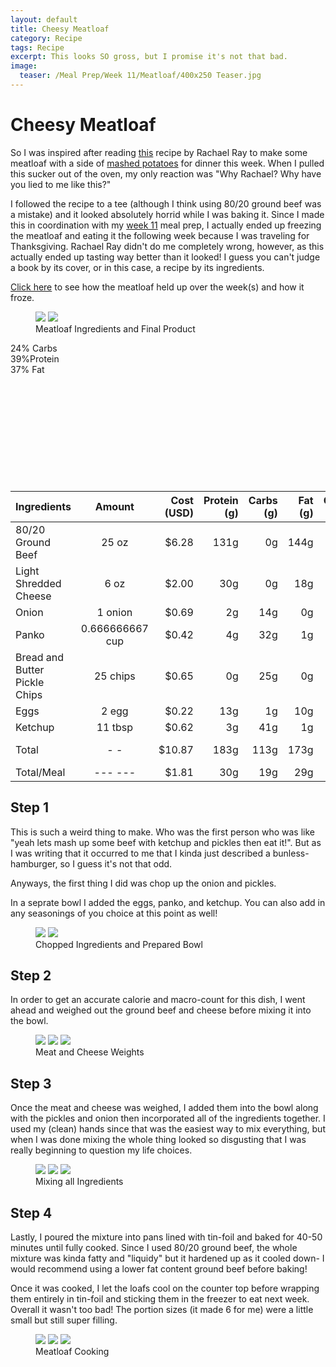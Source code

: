 ```yaml
---
layout: default
title: Cheesy Meatloaf
category: Recipe
tags: Recipe
excerpt: This looks SO gross, but I promise it's not that bad.   
image:
  teaser: /Meal Prep/Week 11/Meatloaf/400x250 Teaser.jpg
---
```


# Cheesy Meatloaf

So I was inspired after reading [this](https://www.rachaelraymag.com/recipe/cheeseburger-meatloaf-and-mashed-potatoes) recipe by Rachael Ray to make some meatloaf with a side of [mashed potatoes]() for dinner this week. When I pulled this sucker out of the oven, my only reaction was "Why Rachael? Why have you lied to me like this?"

I followed the recipe to a tee (although I think using 80/20 ground beef was a mistake) and it looked absolutely horrid while I was baking it. Since I made this in coordination with my [week 11]() meal prep, I actually ended up freezing the meatloaf and eating it the following week because I was traveling for Thanksgiving. Rachael Ray didn't do me completely wrong, however, as this actually ended up tasting way better than it looked! I guess you can't judge a book by its cover, or in this case, a recipe by its ingredients. 

[Click here]() to see how the meatloaf held up over the week(s) and how it froze. 

<figure class="half">
	<img src="{{ site.url }}/images/Meal Prep/Week 11/Meatloaf/0 Ingredients.jpg">
	<img src="{{ site.url }}/images/Meal Prep/Week 11/Meatloaf/0.5 Final.jpg">
	<figcaption> Meatloaf Ingredients and Final Product </figcaption>
</figure>

<div class="c100 p24 big">
  <span>24% Carbs </span>
  <div class="slice">
    <div class="bar"></div>
    <div class="fill"></div>
  </div>
</div>

<div class="c100 p39 big">
  <span>39%Protein </span>
  <div class="slice">
    <div class="bar"></div>
    <div class="fill"></div>
  </div>
</div>

<div class="c100 p37 big">
  <span>37% Fat </span>
  <div class="slice">
    <div class="bar"></div>
    <div class="fill"></div>
  </div>
</div>

<br>
<br />
<br>
<br />
<br>
<br />
<br>
<br />
<br>
<br />

|	**Ingredients**	|	**Amount**		|	 **Cost (USD)** 	|	**Protein (g)**	|	**Carbs (g)**	|	**Fat (g)**	|	**Calories (kcal)**
|	:----------	|	:----------:		|	 ---------: 	|	 ---------: 	|	 ---------: 	|	 ---------: 	|	 ---------: 
|	80/20 Ground Beef	|	25	oz	|	 $6.28 	|	131g	|	0g	|	144g	|	1813 cal
|	Light Shredded Cheese	|	6	oz	|	 $2.00 	|	30g	|	0g	|	18g	|	270 cal
|	Onion	|	1	onion	|	 $0.69 	|	2g	|	14g	|	0g	|	44 cal
|	Panko	|	0.666666667	cup	|	 $0.42 	|	4g	|	32g	|	1g	|	147 cal
|	Bread and Butter Pickle Chips	|	25	chips	|	 $0.65 	|	0g	|	25g	|	0g	|	104 cal
|	Eggs 	|	2	egg	|	 $0.22 	|	13g	|	1g	|	10g	|	144 cal
|	Ketchup	|	11	tbsp	|	 $0.62 	|	3g	|	41g	|	1g	|	220 cal
|	Total	|	-	-	|	 $10.87 	|	183g	|	113g	|	173g	|	2741 cal
|	Total/Meal	|	---	---	|	 $1.81 	|	30g	|	19g	|	29g	|	457 cal

<h2> Step 1 </h2>

This is such a weird thing to make. Who was the first person who was like "yeah lets mash up some beef with ketchup and pickles then eat it!". But as I was writing that it occurred to me that I kinda just described a bunless-hamburger, so I guess it's not that odd. 

Anyways, the first thing I did was chop up the onion and pickles. 

In a seprate bowl I added the eggs, panko, and ketchup. You can also add in any seasonings of you choice at this point as well!

<figure class="half">
	<img src="{{ site.url }}/images/Meal Prep/Week 11/Meatloaf/1 Chopped.jpg">
	<img src="{{ site.url }}/images/Meal Prep/Week 11/Meatloaf/1.5 Bowl.jpg">
	<figcaption> Chopped Ingredients and Prepared Bowl </figcaption>
</figure>

<h2> Step 2 </h2>

In order to get an accurate calorie and macro-count for this dish, I went ahead and weighed out the ground beef and cheese before mixing it into the bowl. 

<figure class="third">
	<img src="{{ site.url }}/images/Meal Prep/Week 11/Meatloaf/2 Meat Weight.jpg">
	<img src="{{ site.url }}/images/Meal Prep/Week 11/Meatloaf/2.5 Size.jpg">
	<img src="{{ site.url }}/images/Meal Prep/Week 11/Meatloaf/2.7 Cheese Weight.jpg">
	<figcaption>  Meat and Cheese Weights </figcaption>
</figure>

<h2> Step 3 </h2>

Once the meat and cheese was weighed, I added them into the bowl along with the pickles and onion then incorporated all of the ingredients together. I used my (clean) hands since that was the easiest way to mix everything, but when I was done mixing the whole thing looked so disgusting that I was really beginning to question my life choices.  

<figure class="third">
	<img src="{{ site.url }}/images/Meal Prep/Week 11/Meatloaf/3 Mix.jpg">
	<img src="{{ site.url }}/images/Meal Prep/Week 11/Meatloaf/3.5 Mixed.jpg">
	<img src="{{ site.url }}/images/Meal Prep/Week 11/Meatloaf/3.7 Pan.jpg">
	<figcaption> Mixing all Ingredients </figcaption>
</figure>

<h2> Step 4 </h2>

Lastly, I poured the mixture into pans lined with tin-foil and baked for 40-50 minutes until fully cooked. Since I used 80/20 ground beef, the whole mixture was kinda fatty and "liquidy" but it hardened up as it cooled down- I would recommend using a lower fat content ground beef before baking!

Once it was cooked, I let the loafs cool on the counter top before wrapping them entirely in tin-foil and sticking them in the freezer to eat next week. Overall it wasn't too bad! The portion sizes (it made 6 for me) were a little small but still super filling. 

<figure class="third">
	<img src="{{ site.url }}/images/Meal Prep/Week 11/Meatloaf/4 Oven.jpg">
	<img src="{{ site.url }}/images/Meal Prep/Week 11/Meatloaf/4.5 Cooked.jpg">
	<img src="{{ site.url }}/images/Meal Prep/Week 11/Meatloaf/4.7 Final.jpg">
	<figcaption> Meatloaf Cooking </figcaption>
</figure>

